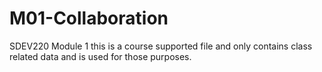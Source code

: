 # M01-Collaboration
SDEV220 Module 1
this is a course supported file and only contains class related data and is used for those purposes.
